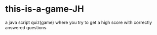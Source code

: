 # this-is-a-game-JH

a java script quiz(game) where you try to get a high score with correctly answered questions
